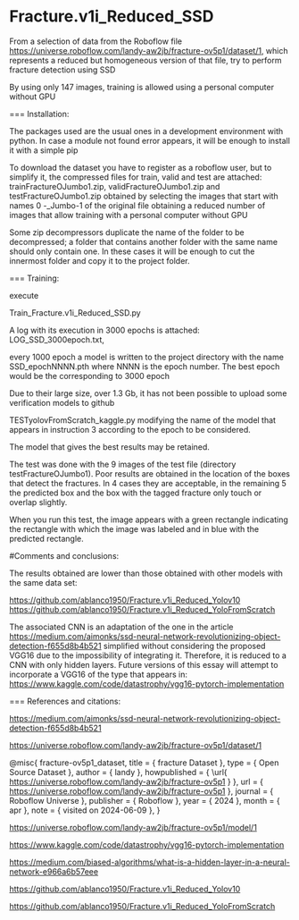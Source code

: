 # Fracture.v1i_Reduced_SSD

From a selection of data from the Roboflow file https://universe.roboflow.com/landy-aw2jb/fracture-ov5p1/dataset/1, which represents a reduced but homogeneous version of that file, try to perform fracture detection using SSD


By using only 147 images, training is allowed using a personal computer without GPU

===
Installation:

The packages used are the usual ones in a development environment with python. In case a module not found error appears, it will be enough to install it with a simple pip

To download the dataset you have to register as a roboflow user, but to simplify it, the compressed files for train, valid and test are attached: trainFractureOJumbo1.zip, validFractureOJumbo1.zip and testFractureOJumbo1.zip obtained by selecting the images that start with names 0 -_Jumbo-1 of the original file obtaining a reduced number of images that allow training with  a personal computer without GPU

Some zip decompressors duplicate the name of the folder to be decompressed; a folder that contains another folder with the same name should only contain one. In these cases it will be enough to cut the innermost folder and copy it to the project folder.

===
Training:

execute 

Train_Fracture.v1i_Reduced_SSD.py 

A log with its execution in 3000 epochs is attached: LOG_SSD_3000epoch.txt,

every 1000 epoch a model is written to the project directory with the name SSD_epochNNNN.pth where NNNN is the epoch number. The best epoch would be the corresponding to 3000 epoch

Due to their large size, over 1.3 Gb, it has not been possible to upload some verification models to github



TESTyolovFromScratch_kaggle.py modifying the name of the model that appears in instruction 3 according to the epoch to be considered.

The model that gives the best results may be  retained.

The test was done with the 9 images of the test file (directory testFractureOJumbo1). Poor results are obtained in the location of the boxes that detect the fractures. In 4 cases they are acceptable, in the remaining 5 the predicted box and the box with the tagged fracture only touch or overlap slightly.



When you run this test, the  image appears with a green rectangle indicating the rectangle with which the image was labeled and in blue with the predicted rectangle.

#Comments and conclusions:

The results obtained are lower than those obtained with other models with the same data set:

https://github.com/ablanco1950/Fracture.v1i_Reduced_Yolov10
https://github.com/ablanco1950/Fracture.v1i_Reduced_YoloFromScratch

The associated CNN is an adaptation of the one in the article https://medium.com/aimonks/ssd-neural-network-revolutionizing-object-detection-f655d8b4b521 simplified without considering the proposed VGG16 due to the impossibility of integrating it.
Therefore, it is reduced to a CNN with only hidden layers.
Future versions of this essay will attempt to incorporate a VGG16 of the type that appears in:
https://www.kaggle.com/code/datastrophy/vgg16-pytorch-implementation


===
References and citations:

https://medium.com/aimonks/ssd-neural-network-revolutionizing-object-detection-f655d8b4b521

https://universe.roboflow.com/landy-aw2jb/fracture-ov5p1/dataset/1

@misc{
                            fracture-ov5p1_dataset,
                            title = { fracture Dataset },
                            type = { Open Source Dataset },
                            author = { landy },
                            howpublished = { \url{ https://universe.roboflow.com/landy-aw2jb/fracture-ov5p1 } },
                            url = { https://universe.roboflow.com/landy-aw2jb/fracture-ov5p1 },
                            journal = { Roboflow Universe },
                            publisher = { Roboflow },
                            year = { 2024 },
                            month = { apr },
                            note = { visited on 2024-06-09 },
                            }



https://universe.roboflow.com/landy-aw2jb/fracture-ov5p1/model/1 

https://www.kaggle.com/code/datastrophy/vgg16-pytorch-implementation

https://medium.com/biased-algorithms/what-is-a-hidden-layer-in-a-neural-network-e966a6b57eee

https://github.com/ablanco1950/Fracture.v1i_Reduced_Yolov10

https://github.com/ablanco1950/Fracture.v1i_Reduced_YoloFromScratch
